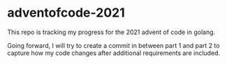 # adventofcode-2021

This repo is tracking my progress for the 2021 advent of code in golang.

Going forward, I will try to create a commit in between part 1 and part 2 to capture how my code changes after additional requirements are included.
